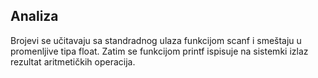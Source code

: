 ## Analiza

Brojevi se učitavaju sa standradnog ulaza funkcijom scanf i smeštaju u promenljive tipa float. Zatim se funkcijom printf ispisuje na sistemki izlaz rezultat aritmetičkih operacija. 

